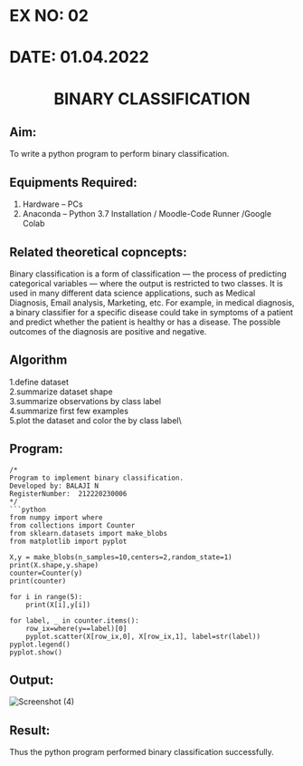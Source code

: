# EX NO: 02
# DATE: 01.04.2022

# <p align="center">BINARY CLASSIFICATION</p>
## Aim:
To write a python program to perform binary classification.

## Equipments Required:
1. Hardware – PCs
2. Anaconda – Python 3.7 Installation / Moodle-Code Runner /Google Colab

## Related theoretical copncepts:
Binary classification is a form of classification — the process of predicting categorical variables — where the output is restricted to two classes. It is used in many different data science applications, such as Medical Diagnosis, Email analysis, Marketing, etc. For example, in medical diagnosis, a binary classifier for a specific disease could take in symptoms of a patient and predict whether the patient is healthy or has a disease. The possible outcomes of the diagnosis are positive and negative.
## Algorithm
1.define dataset\
2.summarize dataset shape\
3.summarize observations by class label\
4.summarize first few examples\
5.plot the dataset and color the by class label\

## Program:
```
/*
Program to implement binary classification.
Developed by: BALAJI N
RegisterNumber:  212220230006
*/
```python
from numpy import where
from collections import Counter
from sklearn.datasets import make_blobs
from matplotlib import pyplot

X,y = make_blobs(n_samples=10,centers=2,random_state=1)
print(X.shape,y.shape)
counter=Counter(y)
print(counter)

for i in range(5):
    print(X[i],y[i])
    
for label, _ in counter.items():
    row_ix=where(y==label)[0]
    pyplot.scatter(X[row_ix,0], X[row_ix,1], label=str(label))
pyplot.legend()
pyplot.show()

```


## Output:
![Screenshot (4)](https://user-images.githubusercontent.com/75234946/163752871-62f663e4-8261-4782-a0eb-88af3c29ad61.png)



## Result:
Thus the python program performed binary classification successfully.
